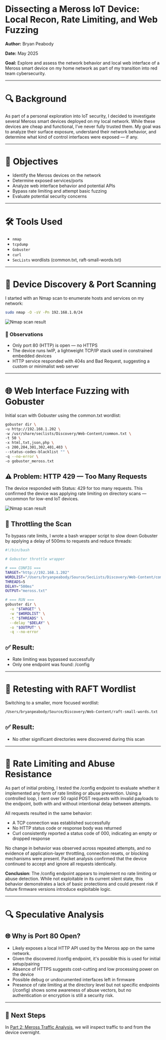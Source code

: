 # Dissecting a Meross IoT Device: Local Recon, Rate Limiting, and Web Fuzzing

**Author:** Bryan Peabody

**Date:** May 2025

**Goal:** Explore and assess the network behavior and local web interface of a Meross smart device on my home network as part of my transition into red team cybersecurity.

---

# 🔍 Background

As part of a personal exploration into IoT security, I decided to investigate several Meross smart devices deployed on my local network. While these devices are cheap and functional, I’ve never fully trusted them. My goal was to analyze their surface exposure, understand their network behavior, and determine what kind of control interfaces were exposed — if any.

---

# 🎯 Objectives

- Identify the Meross devices on the network
- Determine exposed services/ports
- Analyze web interface behavior and potential APIs
- Bypass rate limiting and attempt basic fuzzing
- Evaluate potential security concerns

---

# 🛠️ Tools Used

- `nmap`
- `tcpdump`
- `Gobuster`
- `curl`
- `SecLists` wordlists (common.txt, raft-small-words.txt)

---

# 🔎 Device Discovery & Port Scanning

I started with an Nmap scan to enumerate hosts and services on my network:

```bash
sudo nmap -O -sV -Pn 192.168.1.0/24
```
![Nmap scan result](images/nmap.png)

### 🔎 Observations
- Only port 80 (HTTP) is open — no HTTPS
- The device runs lwIP, a lightweight TCP/IP stack used in constrained embedded devices
- HTTP service responded with 404s and Bad Request, suggesting a custom or minimalist web server

---

# 🌐 Web Interface Fuzzing with Gobuster

Initial scan with Gobuster using the common.txt wordlist:

```bash
gobuster dir \
-u http://192.168.1.202 \
-w /usr/share/seclists/Discovery/Web-Content/common.txt \
-t 50 \
-x html,txt,json,php \
-s 200,204,301,302,401,403 \
--status-codes-blacklist "" \
-q --no-error \
-o gobuster_meross.txt
```

## ⚠️ Problem: HTTP 429 — Too Many Requests

The device responded with Status: 429 for too many requests. This confirmed the device was applying rate limiting on directory scans — uncommon for low-end IoT devices.

![Nmap scan result](images/rate-limit.png)

## 🐢 Throttling the Scan

To bypass rate limits, I wrote a bash wrapper script to slow down Gobuster by applying a delay of 500ms to requests and reduce threads:

```bash
#!/bin/bash

# Gobuster throttle wrapper

# === CONFIG ===
TARGET="http://192.168.1.202"
WORDLIST="/Users/bryanpeabody/Source/SecLists/Discovery/Web-Content/common.txt"
THREADS=5
DELAY="500ms"
OUTPUT="meross.txt"

# === RUN ===
gobuster dir \
  -u "$TARGET" \
  -w "$WORDLIST" \
  -t "$THREADS" \
  --delay "$DELAY" \
  -o "$OUTPUT" \
  -q --no-error
```

## ✅ Result:
- Rate limiting was bypassed successfully
- Only one endpoint was found: /config

---

# 🧪 Retesting with RAFT Wordlist

Switching to a smaller, more focused wordlist:
```bash
/Users/bryanpeabody/Source/Discovery/Web-Content/raft-small-words.txt
```
## ✅ Result:
- No other significant directories were discovered during this scan

---

# 🔹 Rate Limiting and Abuse Resistance

As part of initial probing, I tested the /config endpoint to evaluate whether it implemented any form of rate limiting or abuse prevention. Using a controlled loop, I sent over 50 rapid POST requests with invalid payloads to the endpoint, both with and without intentional delay between attempts.

All requests resulted in the same behavior:
- A TCP connection was established successfully
- No HTTP status code or response body was returned
- Curl consistently reported a status code of 000, indicating an empty or dropped response

No change in behavior was observed across repeated attempts, and no evidence of application-layer throttling, connection resets, or blocking mechanisms were present. Packet analysis confirmed that the device continued to accept and ignore all requests identically.

**Conclusion**: The /config endpoint appears to implement no rate limiting or abuse detection. While not exploitable in its current silent state, this behavior demonstrates a lack of basic protections and could present risk if future firmware versions introduce exploitable logic.

---

# 🔍 Speculative Analysis

## 🌐 Why is Port 80 Open?
- Likely exposes a local HTTP API used by the Meross app on the same network.
- Given the discovered /config endpoint, it's possible this is used for initial setup/pairing
- Absence of HTTPS suggests cost-cutting and low processing power on the device
- Possible debug or undocumented interfaces left in firmware
- Presence of rate limiting at the directory level but not specific endpoints (/config) shows some awareness of abuse vectors, but no authentication or encryption is still a security risk.

---

## 🚪 Next Steps
In [Part 2: Meross Traffic Analysis](PART-2.md), we will inspect traffic to and from the device overnight.